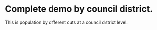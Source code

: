 # Complete demo by council district.

This is population by different cuts at a council district level.
